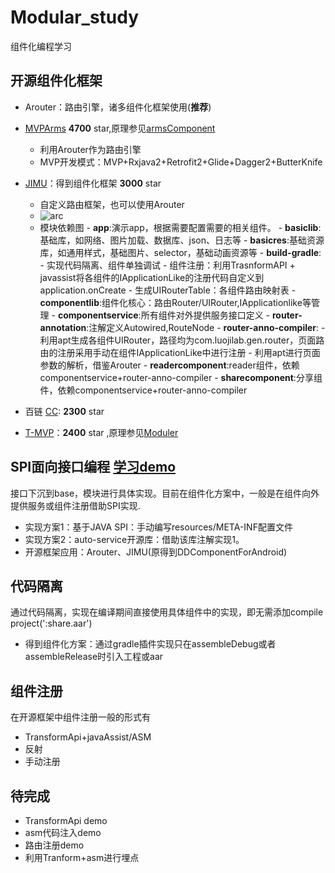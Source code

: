 # Modular_study
组件化编程学习

## 开源组件化框架

- Arouter：路由引擎，诸多组件化框架使用(**推荐**)
- [MVPArms](https://github.com/JessYanCoding/MVPArms)  **4700** star,原理参见[armsComponent](https://github.com/JessYanCoding/ArmsComponent)
   - 利用Arouter作为路由引擎
   - MVP开发模式：MVP+Rxjava2+Retrofit2+Glide+Dagger2+ButterKnife
- [JIMU](https://github.com/mqzhangw/JIMU)：得到组件化框架 **3000** star
   - 自定义路由框架，也可以使用Arouter
   - ![arc](https://i.imgur.com/HYWGsTh.png)
   - 模块依赖图
         - **app**:演示app，根据需要配置需要的相关组件。
         - **basiclib**:基础库，如网络、图片加载、数据库、json、日志等
         - **basicres**:基础资源库，如通用样式，基础图片、selector，基础动画资源等
         - **build-gradle**:
            - 实现代码隔离、组件单独调试
            - 组件注册：利用TrasnformAPI + javassist将各组件的IApplicationLike的注册代码自定义到application.onCreate
            - 生成UIRouterTable：各组件路由映射表
         - **componentlib**:组件化核心：路由Router/UIRouter,IApplicationlike等管理
         - **componentservice**:所有组件对外提供服务接口定义
         - **router-annotation**:注解定义Autowired,RouteNode
         - **router-anno-compiler**:
            - 利用apt生成各组件UIRouter，路径均为com.luojilab.gen.router，页面路由的注册采用手动在组件IApplicationLike中进行注册
            - 利用apt进行页面参数的解析，借鉴Arouter
         - **readercomponent**:reader组件，依赖componentservice+router-anno-compiler
         - **sharecomponent**:分享组件，依赖componentservice+router-anno-compiler


- 百链 [CC](https://github.com/luckybilly/CC): **2300** star
- [T-MVP](https://github.com/north2016/T-MVP)：**2400** star ,原理参见[Moduler](https://github.com/north2016/Moduler)


## SPI面向接口编程 [学习demo](https://github.com/kithan/autoService)
接口下沉到base，模块进行具体实现。目前在组件化方案中，一般是在组件向外提供服务或组件注册借助SPI实现.

- 实现方案1：基于JAVA SPI：手动编写resources/META-INF配置文件
- 实现方案2：auto-service开源库：借助该库注解实现1。
- 开源框架应用：Arouter、JIMU(原得到DDComponentForAndroid)

## 代码隔离
通过代码隔离，实现在编译期间直接使用具体组件中的实现，即无需添加compile project(':share.aar')
		     
- 得到组件化方案：通过gradle插件实现只在assembleDebug或者assembleRelease时引入工程或aar


## 组件注册
在开源框架中组件注册一般的形式有
  - TransformApi+javaAssist/ASM
  - 反射
  - 手动注册
 
 ## 待完成
   - TransformApi demo
   - asm代码注入demo
   - 路由注册demo
   - 利用Tranform+asm进行埋点
 
